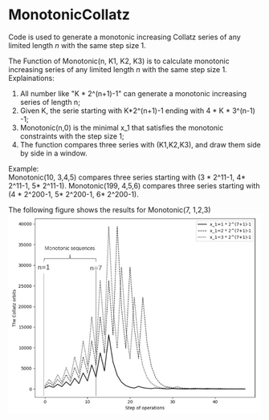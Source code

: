 # MonotonicCollatz
Code  is used to generate a monotonic increasing Collatz series of any limited length $n$ with the same step size 1.

The Function of Monotonic(n, K1, K2, K3) is to calculate monotonic increasing series of any limited length $n$ with the same step size 1.
   Explainations:         
   1) All number like "K * 2^(n+1)-1" can generate a monotonic increasing series of length n;
   2) Given K, the serie starting with  K*2^(n+1)-1 ending with 4 * K * 3^(n-1) -1;
   3) Monotonic(n,0) is the minimal x_1 that satisfies the monotonic constraints with the step size 1;
   4) The function compares three series with (K1,K2,K3), and draw them side by side in a window.
      
   Example:  
      Monotonic(10,  3,4,5) compares three series starting with (3 * 2^11-1, 4* 2^11-1, 5* 2^11-1).
      Monotonic(199, 4,5,6) compares three series starting with (4 * 2^200-1, 5* 2^200-1, 6* 2^200-1).
      
  The following figure shows the results for Monotonic(7, 1,2,3)    
 ![image](https://github.com/lilj999/MonotonicCollatz/blob/master/sim_incr.jpg)
